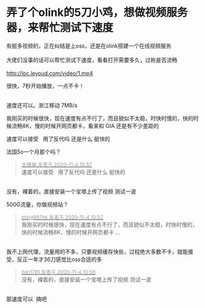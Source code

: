 # 弄了个olink的5刀小鸡，想做视频服务器，来帮忙测试下速度


有挺多视频的，正在纠结是上oss，还是在olink搭建一个在线视频服务<br />
<br />
大佬们没事的话可以帮忙测试下速度，看看打开需要多久，过称是否流畅<br />
<br />
http://loc.leyoud.com/video/1.mp4

很快，7秒开始播放，一点不卡！<br />
<br />
<img src="static/image/smiley/default/lol.gif" smilieid="12" border="0" alt="" /><img src="static/image/smiley/default/lol.gif" smilieid="12" border="0" alt="" /><img src="static/image/smiley/default/lol.gif" smilieid="12" border="0" alt="" />

速度还可以。浙江移动 7MB/s

我刚买的时候很快，现在速度有点不行了，而且貌似不太稳，时快时慢的，快的时候流畅8K，慢的时候开网页都卡，看来和 GIA 还是有不少差距的

速度可以接受&nbsp; &nbsp;用了反代吗 还是什么 挺快的<img id="aimg_RyQSw" onclick="zoom(this, this.src, 0, 0, 0)" class="zoom" src="https://cdn.jsdelivr.net/gh/hishis/forum-master/public/images/patch.gif" onmouseover="img_onmouseoverfunc(this)" onload="thumbImg(this)" border="0" alt="" />

法国5o一个月那个吗？ 

<div class="quote"><blockquote><font size="2"><a href="https://www.hostloc.com/forum.php?mod=redirect&amp;goto=findpost&amp;pid=9400235&amp;ptid=762206" target="_blank"><font color="#999999">大姨舅 发表于 2020-11-4 10:57</font></a></font><br />
速度可以接受&nbsp; &nbsp;用了反代吗 还是什么 挺快的</blockquote></div><br />
没有，裸着的，直接安装一个宝塔上传了视频 测试一波

500G流量，你做视频站？

<div class="quote"><blockquote><font size="2"><a href="https://www.hostloc.com/forum.php?mod=redirect&amp;goto=findpost&amp;pid=9400233&amp;ptid=762206" target="_blank"><font color="#999999">ming997hk 发表于 2020-11-4 10:57</font></a></font><br />
我刚买的时候很快，现在速度有点不行了，而且貌似不太稳，时快时慢的，快的时候流畅8K，慢的时候开网页都卡 ...</blockquote></div><br />
我不上网代理，流量用的不多，只要视频缓存快些，过程绝大多数不卡，就能接受，反正一年才36刀感觉比oss合适的多

<div class="quote"><blockquote><font size="2"><a href="https://www.hostloc.com/forum.php?mod=redirect&amp;goto=findpost&amp;pid=9400239&amp;ptid=762206" target="_blank"><font color="#999999">tian1781 发表于 2020-11-4 10:58</font></a></font><br />
没有，裸着的，直接安装一个宝塔上传了视频 测试一波</blockquote></div><br />
那速度可以&nbsp;&nbsp;搞吧<img id="aimg_h5H3o" onclick="zoom(this, this.src, 0, 0, 0)" class="zoom" src="https://cdn.jsdelivr.net/gh/hishis/forum-master/public/images/patch.gif" onmouseover="img_onmouseoverfunc(this)" onload="thumbImg(this)" border="0" alt="" />
